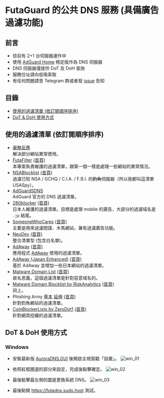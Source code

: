 # FutaGuard 的公共 DNS 服務 (具備廣告過濾功能)

## 前言

- 目前有 2+1 台伺服器運作中
- 使用 [AdGuard Home](https://adguard.com/en/adguard-home/overview.html) 穩定版作為 DNS 伺服器
- DNS 伺服器僅提供 DoT 及 DoH 查詢
- 服務位址請向低吸索取
- 有任何問題請至 Telegram 群或者發 [issue](https://github.com/FutaGuard/Public-DNS/issues) 告知

## 目錄

- [使用的過濾清單 (依訂閱順序排序)](#使用的過濾清單-依訂閱順序排序)
- [DoT & DoH 使用方式](#dot--doh-使用方式)

## 使用的過濾清單 (依訂閱順序排序)

- [毫無反應](https://bestpika.github.io/abp/hosts.txt)\
  解決部分網站異常使用。
- [FutaFilter](https://filter.futa.gg/hosts.txt) [(首頁)](https://github.com/FutaGuard/FutaFilter)\
  本專案負責維護的過濾清單，跟第一個一樣是處理一些網站的異常情況。
- [NSABlocklist](https://github.com/CHEF-KOCH/NSABlocklist/raw/master/HOSTS/HOSTS) [(首頁)](https://github.com/CHEF-KOCH/NSABlocklist/)\
  過濾已知 NSA / GCHQ / C.I.A. / F.B.I. 的~~釣魚~~伺服器（所以我都叫這清單 USASpy）。
- [AdGuardSDNS](https://adguardteam.github.io/AdGuardSDNSFilter/Filters/filter.txt)\
  AdGuard 官方的 DNS 過濾清單。
- [280blocker](https://280blocker.net/files/280blocker_domain_ag.txt) [(首頁)](https://280blocker.net)\
  日本人維護的過濾清單。目標是處理 mobile 的廣告，大部分的過濾域名是 `.jp` 結尾。
- [SomeoneWhoCares](https://someonewhocares.org/hosts/zero/hosts) [(首頁)](https://someonewhocares.org)\
  主要是用來過濾間諜、木馬網站，兼有過濾廣告功能。
- [NeoDev](https://github.com/neodevpro/neodevhost/raw/master/adblockercombine) [(首頁)](https://github.com/neodevpro/neodevhost)\
  整合清單型 (包含白名單)。
- [AdAway](https://adaway.org/hosts.txt) [(首頁)](https://adaway.org)\
  應用程式 [AdAway](https://f-droid.org/packages/org.adaway/) 使用的過濾清單。
- [AdAway (Japan Enhanced)](https://logroid.github.io/adaway-hosts/hosts_no_white.txt) [(首頁)](https://logroid.github.io/adaway-hosts/)\
  基於 AdAway 並增加一些日本網站的過濾清單。
- [Malware Domain List](https://www.malwaredomainlist.com/hostslist/hosts.txt) [(首頁)](https://www.malwaredomainlist.com)\
  故名思義，這個過濾清單是針對惡意域名的。
- [Malware Domain Blocklist by RiskAnalytics](https://mirror1.malwaredomains.com/files/domains.hosts) [(首頁)](https://www.malwaredomains.com)\
  同上。
- Phishing Army [基本](https://phishing.army/download/phishing_army_blocklist.txt) [延伸](https://phishing.army/download/phishing_army_blocklist_extended.txt) [(首頁)](https://phishing.army)\
  針對釣魚網站的過濾清單。
- [CoinBlockerLists by ZeroDot1](https://zerodot1.gitlab.io/CoinBlockerLists/hosts) [(首頁)](https://zerodot1.gitlab.io/CoinBlockerListsWeb/)\
  針對網頁挖礦的過濾清單。

## DoT & DoH 使用方式

### Windows

- 安裝最新版 [AuroraDNS.GUI](https://github.com/mili-tan/AuroraDNS.GUI/releases) 後開啟主視窗戳「設置」。
![win_01](https://p176.p0.n0.cdn.getcloudapp.com/items/Apujg1pP/Snipaste_2020-05-12_11-54-58.png)

- 依照紅框圈選的部分來設定，完成後點擊確定。
![win_02](https://p176.p0.n0.cdn.getcloudapp.com/items/geuWQY5b/2.png)

- 最後點擊最左側的圖是更換系統 DNS。
![win_03](https://p176.p0.n0.cdn.getcloudapp.com/items/kpuLrmPp/3.png)

- 最後點開 <https://futadns.sudo.host> 測試。
